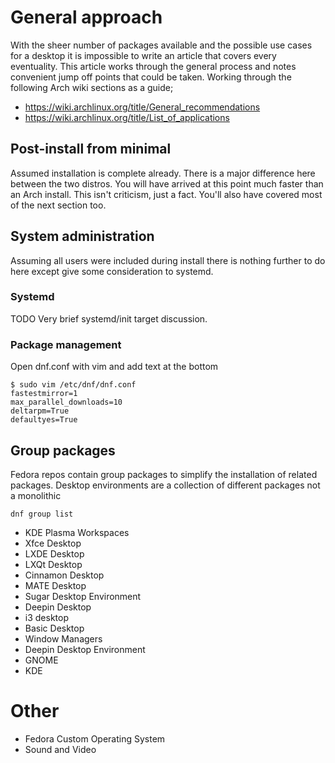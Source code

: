 # General approach

With the sheer number of packages available and the possible use cases for a desktop it is impossible to write an article that covers every eventuality.
This article works through the general process and notes convenient jump off points that could be taken.
Working through the following Arch wiki sections as a guide;

- https://wiki.archlinux.org/title/General_recommendations
- https://wiki.archlinux.org/title/List_of_applications

## Post-install from minimal

Assumed installation is complete already. 
There is a major difference here between the two distros.
You will have arrived at this point much faster than an Arch install.
This isn't criticism, just a fact.
You'll also have covered most of the next section too.

## System administration

Assuming all users were included during install there is nothing further to do here except give some consideration to systemd.

### Systemd

TODO Very brief systemd/init target discussion.

### Package management

Open dnf.conf with vim and add text at the bottom

```
$ sudo vim /etc/dnf/dnf.conf
fastestmirror=1
max_parallel_downloads=10
deltarpm=True
defaultyes=True
```

## Group packages

Fedora repos contain group packages to simplify the installation of related packages. 
Desktop environments are a collection of different packages not a monolithic  

```
dnf group list
```

- KDE Plasma Workspaces
- Xfce Desktop
- LXDE Desktop
- LXQt Desktop
- Cinnamon Desktop
- MATE Desktop
- Sugar Desktop Environment
- Deepin Desktop
- i3 desktop
- Basic Desktop
- Window Managers
- Deepin Desktop Environment
- GNOME
- KDE

# Other

- Fedora Custom Operating System
- Sound and Video
